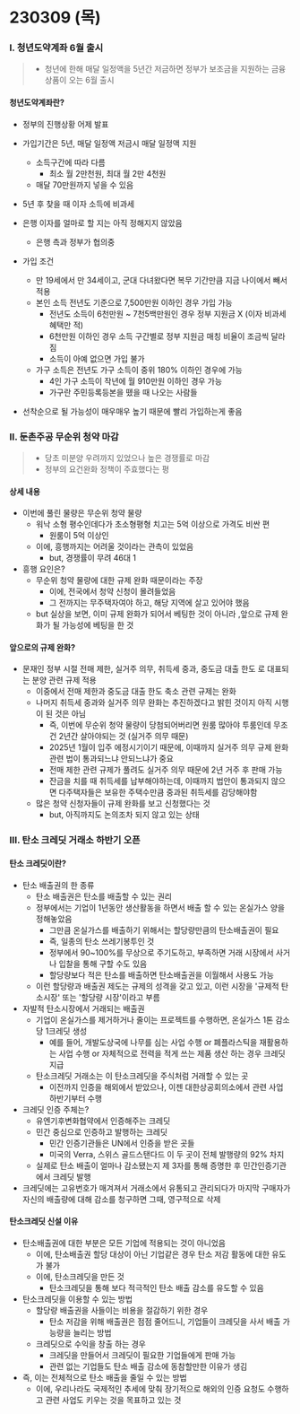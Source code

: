 # 230309 (목)



### Ⅰ. 청년도약계좌 6월 출시

> - 청년에 한해 매달 일정액을 5년간 저금하면 정부가 보조금을 지원하는 금융상품이 오는 6월 출시



#### 청년도약계좌란?

- 정부의 진행상황 어제 발표
- 가입기간은 5년, 매달 일정액 저금시 매달 일정액 지원
  - 소득구간에 따라 다름
    - 최소 월 2만천원, 최대 월 2만 4천원
  - 매달 70만원까지 넣을 수 있음
- 5년 후 찾을 때 이자 소득에 비과세
- 은행 이자를 얼마로 할 지는 아직 정해지지 않았음
  - 은행 측과 정부가 협의중
- 가입 조건
  - 만 19세에서 만 34세이고, 군대 다녀왔다면 복무 기간만큼 지금 나이에서 빼서 적용
  - 본인 소득 전년도 기준으로 7,500만원 이하인 경우 가입 가능
    - 전년도 소득이 6천만원 ~ 7천5백만원인 경우 정부 지원금 X (이자 비과세 혜택만 적)
    - 6천만원 이하인 경우 소득 구간별로 정부 지원금 매칭 비율이 조금씩 달라짐
    - 소득이 아예 없으면 가입 불가
  - 가구 소득은 전년도 가구 소득이 중위 180% 이하인 경우에 가능
    - 4인 가구 소득이 작년에 월 910만원 이하인 경우 가능
    - 가구란 주민등록등본을 뗐을 때 나오는 사람들

- 선착순으로 될 가능성이 매우매우 높기 때문에 빨리 가입하는게 좋음



### Ⅱ. 둔촌주공 무순위 청약 마감

> - 당초 미분양 우려까지 있었으나 높은 경쟁률로 마감
> - 정부의 요건완화 정책이 주효했다는 평



#### 상세 내용

- 이번에 풀린 물량은 무순위 청약 물량
  - 워낙 소형 평수인데다가 초소형평형 치고는 5억 이상으로 가격도 비싼 편
    - 원룸이 5억 이상인 
  - 이에, 흥행까지는 어려울 것이라는 관측이 있었음
    - but, 경쟁률이 무려 46대 1
- 흥행 요인은?
  - 무순위 청약 물량에 대한 규제 완화 때문이라는 주장
    - 이에, 전국에서 청약 신청이 몰려들었음
    - 그 전까지는 무주택자여야 하고, 해당 지역에 살고 있어야 했음
  - but 실상을 보면, 이미 규제 완화가 되어서 베팅한 것이 아니라 ,앞으로 규제 완화가 될 가능성에 베팅을 한 것



#### 앞으로의 규제 완화?

- 문재인 정부 시절 전매 제한, 실거주 의무, 취득세 중과, 중도금 대출 한도 로 대표되는 분양 관련 규제 적용
  - 이중에서 전매 제한과 중도금 대출 한도 축소 관련 규제는 완화
  - 나머지 취득세 중과와 실거주 의무 완화는 추진하겠다고 밝힌 것이지 아직 시행이 된 것은 아님
    - 즉, 이번에 무순위 청약 물량이 당첨되어버리면 원룸 많아야 투룸인데 무조건 2년간 살아야되는 것 (실거주 의무 때문)
    - 2025년 1월이 입주 에정시기이기 때문에, 이때까지 실거주 의무 규제 완화 관련 법이 통과되느냐 안되느냐가 중요
    - 전매 제한 관련 규제가 풀려도 실거주 의무 때문에 2년 거주 후 판매 가능
    - 잔금을 치를 때 취득세를 납부해야하는데, 이때까지 법안이 통과되지 않으면 다주택자들은 보유한 주택수만큼 중과된 취득세를 감당해야함
  - 많은 청약 신청자들이 규제 완화를 보고 신청했다는 것
    - but, 아직까지도 논의조차 되지 않고 있는 상태





### Ⅲ. 탄소 크레딧 거래소 하반기 오픈



#### 탄소 크레딧이란?

- 탄소 배출권의 한 종류
  - 탄소 배출권은 탄소를 배출할 수 있는 권리
  - 정부에서는 기업이 1년동안 생산활동을 하면서 배출 할 수 있는 온실가스 양을 정해놓았음
    - 그만큼 온실가스를 배출하기 위해서는 할당량만큼의 탄소배출권이 필요
    - 즉, 일종의 탄소 쓰레기봉투인 것
    - 정부에서 90~100%를 무상으로 주기도하고, 부족하면 거래 시장에서 사거나 입찰을 통해 구할 수도 있음
    - 할당량보다 적은 탄소를 배출하면 탄소배출권을 이월해서 사용도 가능
  - 이런 할당량과 배출권 제도는 규제의 성격을 갖고 있고, 이런 시장을 '규제적 탄소시장' 또는 '할당량 시장'이라고 부름
- 자발적 탄소시장에서 거래되는 배출권
  - 기업이 온실가스를 제거하거나 줄이는 프로젝트를 수행하면, 온실가스 1톤 감소당 1크레딧 생성
    - 예를 들어, 개발도상국에 나무를 심는 사업 수행 or 폐플라스틱을 재활용하는 사업 수행 or 자체적으로 전력을 적게 쓰는 제품 생산 하는 경우 크레딧 지급
  - 탄소크레딧 거래소는 이 탄소크레딧을 주식처럼 거래할 수 있는 곳
    - 이전까지 인증을 해외에서 받았으나, 이젠 대한상공회의소에서 관련 사업 하반기부터 수행
- 크레딧 인증 주체는?
  - 유엔기후변화협약에서 인증해주는 크레딧
  - 민간 중심으로 인증하고 발행하는 크레딧
    - 민간 인증기관들은 UN에서 인증을 받은 곳들
    - 미국의 Verra, 스위스 골드스탠다드 이 두 곳이 전체 발행량의 92% 차지
  - 실제로 탄소 배출이 얼마나 감소됐는지 제 3자를 통해 증명한 후 민간인증기관에서 크레딧 발행
- 크레딧에는 고유번호가 매겨져서 거래소에서 유통되고 관리되다가 마지막 구매자가 자신의 배출량에 대해 감소를 청구하면 그때, 영구적으로 삭제



#### 탄소크레딧 신설 이유

- 탄소배출권에 대한 부분은 모든 기업에 적용되는 것이 아니었음
  - 이에, 탄소배출권 할당 대상이 아닌 기업같은 경우 탄소 저감 활동에 대한 유도가 불가
  - 이에, 탄소크레딧을 만든 것
    - 탄소크레딧을 통해 보다 적극적인 탄소 배출 감소를 유도할 수 있음
- 탄소크레딧을 이용할 수 있는 방법
  - 할당량 배출권을 사들이는 비용을 절감하기 위한 경우
    - 탄소 저감을 위해 배출권은 점점 줄어드니, 기업들이 크레딧을 사서 배출 가능량을 늘리는 방법
  - 크레딧으로 수익을 창출 하는 경우
    - 크레딧을 만들어서 크레딧이 필요한 기업들에게 판매 가능
    - 관련 없는 기업들도 탄소 배출 감소에 동참할만한 이유가 생김
- 즉, 이는 전체적으로 탄소 배출을 줄일 수 있는 방법
  - 이에, 우리나라도 국제적인 추세에 맞춰 장기적으로 해외의 인증 요청도 수행하고 관련 사업도 키우는 것을 목표하고 있는 것

